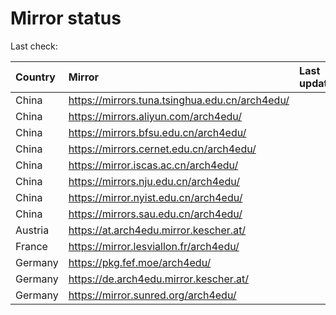 <script src="./time.js"></script>
# Mirror status
Last check: <script type="text/javascript">localize(1728023456.7011948);</script>

|Country|Mirror|Last update|
|:------|:-----|:----------|
|China|https://mirrors.tuna.tsinghua.edu.cn/arch4edu/|<script type="text/javascript">localize(1727980864);</script>|
|China|https://mirrors.aliyun.com/arch4edu/|<script type="text/javascript">localize(1727980864);</script>|
|China|https://mirrors.bfsu.edu.cn/arch4edu/|<script type="text/javascript">localize(1727980864);</script>|
|China|https://mirrors.cernet.edu.cn/arch4edu/|<script type="text/javascript">localize(1727980864);</script>|
|China|https://mirror.iscas.ac.cn/arch4edu/|<script type="text/javascript">localize(1727980864);</script>|
|China|https://mirrors.nju.edu.cn/arch4edu/|<script type="text/javascript">localize(1727980864);</script>|
|China|https://mirror.nyist.edu.cn/arch4edu/|<script type="text/javascript">localize(1727980864);</script>|
|China|https://mirrors.sau.edu.cn/arch4edu/|<script type="text/javascript">localize(1727980864);</script>|
|Austria|https://at.arch4edu.mirror.kescher.at/|<script type="text/javascript">localize(1727980864);</script>|
|France|https://mirror.lesviallon.fr/arch4edu/|<script type="text/javascript">localize(1727980864);</script>|
|Germany|https://pkg.fef.moe/arch4edu/|<script type="text/javascript">localize(1727980864);</script>|
|Germany|https://de.arch4edu.mirror.kescher.at/|<script type="text/javascript">localize(1727980864);</script>|
|Germany|https://mirror.sunred.org/arch4edu/|<script type="text/javascript">localize(1727980864);</script>|

<script src="./tablefilter/tablefilter.js"></script>
<script src="./table.js"></script>